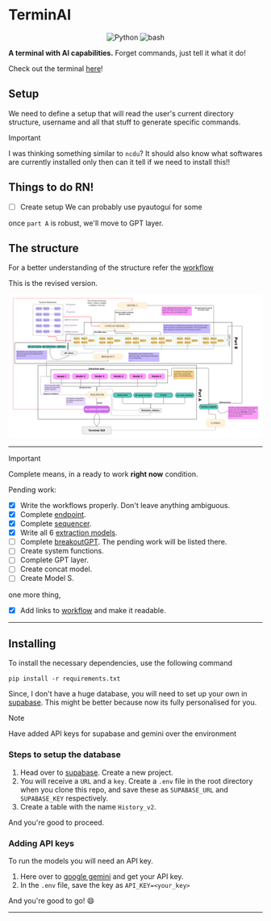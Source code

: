 # TerminAI

<p align="center">
  <img src="https://img.shields.io/badge/Code-Python-informational?style=flat&logo=python&color=blue" alt="Python" />
  <img src="https://img.shields.io/badge/Code-Bash-informational?style=flat&logo=Bash&color=yellow" alt="bash" />
</p>

**A terminal with AI capabilities.** Forget commands, just tell it what it do! 

Check out the terminal [here](./terminal_gui/README.md)!

## Setup

We need to define a setup that will read the user's current directory structure, username and all that stuff to generate specific commands.

> [!IMPORTANT]
> I was thinking something similar to `ncdu`? It should also know what softwares are currently installed only then can it tell if we need to install this!!


## Things to do RN!

- [ ] Create setup
We can probably use pyautogui for some 

once `part A` is robust, we'll move to GPT layer.

## The structure

For a better understanding of the structure refer the [workflow](./idea/README.md)

This is the revised version.

![Architecture](./idea/TerminAI_v4.png)

---

> [!IMPORTANT]
> Complete means, in a ready to work **right now** condition.

Pending work:

- [x] Write the workflows properly. Don't leave anything ambiguous.
- [x] Complete [endpoint](./Backend_endpoint). 
- [x] Complete [sequencer](./Sequencer).
- [x] Write all 6 [extraction models](./extraction_models). 
- [ ] Complete [breakoutGPT](./BreakoutGPT). The pending work will be listed there.
- [ ] Create system functions.
- [ ] Complete GPT layer.
- [ ] Create concat model.
- [ ] Create Model S.

one more thing,

- [x] Add links to [workflow](./idea/README.md) and make it readable.

---

## Installing

To install the necessary dependencies, use the following command

    pip install -r requirements.txt

Since, I don't have a huge database, you will need to set up your own in [supabase](https://supabase.com/). This might be better because now its fully personalised for you.

> [!NOTE]
> Have added API keys for supabase and gemini over the environment 

### Steps to setup the database

1. Head over to [supabase](https://supabase.com/). Create a new project.
2. You will receive a `URL` and a `key`. Create a `.env` file in the root directory when you clone this repo, and save these as `SUPABASE_URL` and `SUPABASE_KEY` respectively.
3. Create a table with the name `History_v2`.

And you're good to proceed.

### Adding API keys

To run the models you will need an API key. 

1. Here over to [google gemini](https://ai.google.dev/gemini-api/docs/api-key) and get your API key.
2. In the `.env` file, save the key as `API_KEY=<your_key>`

And you're good to go! :smile:

---